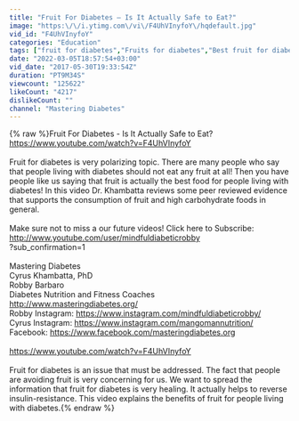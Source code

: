 ```yaml
---
title: "Fruit For Diabetes — Is It Actually Safe to Eat?"
image: "https:\/\/i.ytimg.com\/vi\/F4UhVInyfoY\/hqdefault.jpg"
vid_id: "F4UhVInyfoY"
categories: "Education"
tags: ["fruit for diabetes","Fruits for diabetes","Best fruit for diabetes"]
date: "2022-03-05T18:57:54+03:00"
vid_date: "2017-05-30T19:33:54Z"
duration: "PT9M34S"
viewcount: "125622"
likeCount: "4217"
dislikeCount: ""
channel: "Mastering Diabetes"
---
```

{% raw %}Fruit For Diabetes - Is It Actually Safe to Eat?<br /><a rel="nofollow" target="blank" href="https://www.youtube.com/watch?v=F4UhVInyfoY">https://www.youtube.com/watch?v=F4UhVInyfoY</a><br /><br />Fruit for diabetes is very polarizing topic. There are many people who say that people living with diabetes should not eat any fruit at all! Then you have people like us saying that fruit is actually the best food for people living with diabetes! In this video Dr. Khambatta reviews some peer reviewed evidence that supports the consumption of fruit and high carbohydrate foods in general. <br /><br />Make sure not to miss a our future videos! Click here to Subscribe:<br /><a rel="nofollow" target="blank" href="http://www.youtube.com/user/mindfuldiabeticrobby">http://www.youtube.com/user/mindfuldiabeticrobby</a><br />?sub_confirmation=1<br /><br />Mastering Diabetes<br />Cyrus Khambatta, PhD<br />Robby Barbaro<br />Diabetes Nutrition and Fitness Coaches<br /><a rel="nofollow" target="blank" href="http://www.masteringdiabetes.org/">http://www.masteringdiabetes.org/</a><br />Robby Instagram: <a rel="nofollow" target="blank" href="https://www.instagram.com/mindfuldiabeticrobby/">https://www.instagram.com/mindfuldiabeticrobby/</a><br />Cyrus Instagram: <a rel="nofollow" target="blank" href="https://www.instagram.com/mangomannutrition/">https://www.instagram.com/mangomannutrition/</a><br />Facebook: <a rel="nofollow" target="blank" href="https://www.facebook.com/masteringdiabetes.org">https://www.facebook.com/masteringdiabetes.org</a><br /><br /><a rel="nofollow" target="blank" href="https://www.youtube.com/watch?v=F4UhVInyfoY">https://www.youtube.com/watch?v=F4UhVInyfoY</a><br /><br />Fruit for diabetes is an issue that must be addressed. The fact that people are avoiding fruit is very concerning for us. We want to spread the information that fruit for diabetes is very healing. It actually helps to reverse insulin-resistance. This video explains the benefits of fruit for people living with diabetes.{% endraw %}
